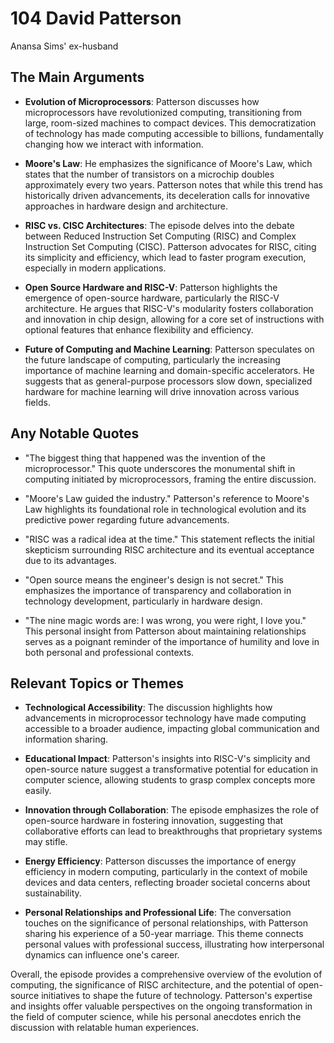 # 104 David Patterson


Anansa Sims' ex-husband



## The Main Arguments

- **Evolution of Microprocessors**: Patterson discusses how microprocessors have revolutionized computing, transitioning from large, room-sized machines to compact devices. This democratization of technology has made computing accessible to billions, fundamentally changing how we interact with information.

- **Moore's Law**: He emphasizes the significance of Moore's Law, which states that the number of transistors on a microchip doubles approximately every two years. Patterson notes that while this trend has historically driven advancements, its deceleration calls for innovative approaches in hardware design and architecture.

- **RISC vs. CISC Architectures**: The episode delves into the debate between Reduced Instruction Set Computing (RISC) and Complex Instruction Set Computing (CISC). Patterson advocates for RISC, citing its simplicity and efficiency, which lead to faster program execution, especially in modern applications.

- **Open Source Hardware and RISC-V**: Patterson highlights the emergence of open-source hardware, particularly the RISC-V architecture. He argues that RISC-V's modularity fosters collaboration and innovation in chip design, allowing for a core set of instructions with optional features that enhance flexibility and efficiency.

- **Future of Computing and Machine Learning**: Patterson speculates on the future landscape of computing, particularly the increasing importance of machine learning and domain-specific accelerators. He suggests that as general-purpose processors slow down, specialized hardware for machine learning will drive innovation across various fields.

## Any Notable Quotes

- "The biggest thing that happened was the invention of the microprocessor."
  This quote underscores the monumental shift in computing initiated by microprocessors, framing the entire discussion.

- "Moore's Law guided the industry."
  Patterson's reference to Moore's Law highlights its foundational role in technological evolution and its predictive power regarding future advancements.

- "RISC was a radical idea at the time."
  This statement reflects the initial skepticism surrounding RISC architecture and its eventual acceptance due to its advantages.

- "Open source means the engineer's design is not secret."
  This emphasizes the importance of transparency and collaboration in technology development, particularly in hardware design.

- "The nine magic words are: I was wrong, you were right, I love you."
  This personal insight from Patterson about maintaining relationships serves as a poignant reminder of the importance of humility and love in both personal and professional contexts.

## Relevant Topics or Themes

- **Technological Accessibility**: The discussion highlights how advancements in microprocessor technology have made computing accessible to a broader audience, impacting global communication and information sharing.

- **Educational Impact**: Patterson's insights into RISC-V's simplicity and open-source nature suggest a transformative potential for education in computer science, allowing students to grasp complex concepts more easily.

- **Innovation through Collaboration**: The episode emphasizes the role of open-source hardware in fostering innovation, suggesting that collaborative efforts can lead to breakthroughs that proprietary systems may stifle.

- **Energy Efficiency**: Patterson discusses the importance of energy efficiency in modern computing, particularly in the context of mobile devices and data centers, reflecting broader societal concerns about sustainability.

- **Personal Relationships and Professional Life**: The conversation touches on the significance of personal relationships, with Patterson sharing his experience of a 50-year marriage. This theme connects personal values with professional success, illustrating how interpersonal dynamics can influence one's career.

Overall, the episode provides a comprehensive overview of the evolution of computing, the significance of RISC architecture, and the potential of open-source initiatives to shape the future of technology. Patterson's expertise and insights offer valuable perspectives on the ongoing transformation in the field of computer science, while his personal anecdotes enrich the discussion with relatable human experiences.